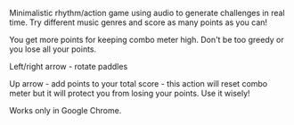 Minimalistic rhythm/action game using audio to generate challenges in real time. Try different music genres and score as many points as you can!

You get more points for keeping combo meter high. Don't be too greedy or you lose all your points.

Left/right arrow - rotate paddles
Up arrow - add  points to your total score - this action will reset combo meter but it will protect you from losing your points. Use it wisely!

Works only in Google Chrome.